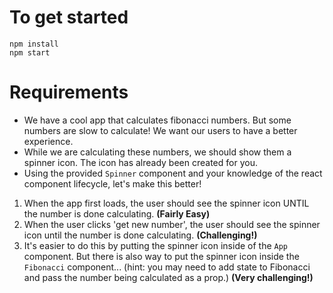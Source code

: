 # To get started

```
npm install
npm start
```

# Requirements

- We have a cool app that calculates fibonacci numbers. But some numbers are slow to calculate! We want our users to have a better experience.
- While we are calculating these numbers, we should show them a spinner icon. The icon has already been created for you.
- Using the provided `Spinner` component and your knowledge of the react component lifecycle, let's make this better!

1. When the app first loads, the user should see the spinner icon UNTIL the number is done calculating. **(Fairly Easy)**
2. When the user clicks 'get new number', the user should see the spinner icon until the number is done calculating. **(Challenging!)**
3. It's easier to do this by putting the spinner icon inside of the `App` component. But there is also way to put the spinner icon inside the `Fibonacci` component... (hint: you may need to add state to Fibonacci and pass the number being calculated as a prop.) **(Very challenging!)**
